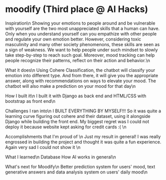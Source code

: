 # moodify (Third place @ AI Hacks)
Inspiration\n
Showing your emotions to people around and be vulnerable with yourself are the two most unappreciated skills that a human can have. Only when you understand yourself can you empathize with other people and regulate your own emotion better. However, considering toxic masculinity and many other society phenomenons, these skills are seen as a sign of weakness.  We want to help people under such mindset to slowly take step-by-step to reach such goal. Moreover, mood tracking can help people recognize their patterns, reflect on their action and behavior.\n 

What it does\n
Using Cohere Classification, the chatbot will classify your emotion into different type. And from there, it will give you the appropriate answer, along with recommendations on ways to elevate your mood. The chatbot will also make a prediction on your mood for that day\n

How I built it\n
I built it with Django as back end and HTML/CSS with bootstrap as front end\n

Challenges I ran into\n
I BUILT EVERYTHING BY MYSELF!!! So it was quite a learning curve figuring out cohere and their dataset, using it alongside Django while building the front end. My biggest regret was I could not deploy it because website kept asking for credit cards :( \n

Accomplishments that I'm proud of \n
Just my result in general! I was really engrossed in building the project and thought it was quite a fun experience. Again very sad I could not show it \n

What I learned\n
Database How AI works in general\n

What's next for Moodify\n
Better prediction system for users' mood, text generative answers and data analysis system on users' daily mood\n
